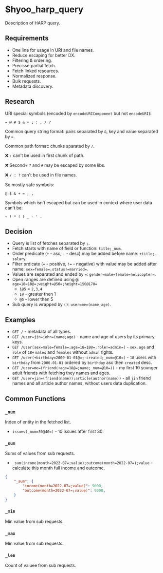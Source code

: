 # $hyoo_harp_query

Description of HARP query.

## Requirements

- One line for usage in URI and file names.
- Reduce escaping for better DX.
- Filtering & ordering.
- Precisse partial fetch.
- Fetch linked resources.
- Normalized response.
- Bulk requests.
- Metadata discovery.

## Research

URI special symbols (encoded by `encodeURIComponent` but not `encodeURI`):

	= @ # $ & + ; : , / ?

Common query string format: pairs separated by `&`, key and value separated by `=`.

Common path format: chunks sparated by `/`.

❌ `:` can't be used in first chunk of path.

❌ Second+ `?` and `#` may be escaped by some libs.

❌ `/ : ?` can't be used in file names.

So mostly safe symbols:

	@ $ & + = ; ,

Symbols which isn't escaped but can be used in context where user data can't be:

    ~ ! * ( ) _ - ' . 

## Decision

- Query is list of fetches separated by `;`.
- Fetch starts with name of field or function: `title;_num`.
- Order predicate (`+` - asc, `-` - desc) may be added before name: `+title;-salary`.
- Filter prdicate (`=` - positive, `!=` - negative) with value may be added after name: `sex=female=;status!=married=`.
- Values are separated and ended by `=`: `gender=male=female=helicopter=`.
- Open ranges are defined using `@`: `age=18=18@=;weight=@50=;height=150@170=`
  - `1@5` = `2,3,4`
  - `1@` - greater then 1
  - `@5` - lower then 5
- Sub query is wrapped by `()`: `user=me=(name;age)`.

## Examples

- `GET /` - metadata of all types.
- `GET /user=jin=john=(name;age)` - name and age of users by its primary keys.
- `GET /user(sex=male=female=;age=18=18@=;role!=admin=)` - `sex`, `age` and `role` of `18+` `males` and `females` without `admin` rights.
- `GET /user(+birthday=2000-01-01@=;-created;_num=@10=)` - `10` users with `birthday` from `2000-01-01` ordered by `birthday` asc then `created` desc.
- `GET /user=me=(friend(+age=18@=;name;_num=@10=))` - my first 10 younger adult friends with fetching they names and ages.
- `GET /user=jin=(friend(name));article(author(name))` - all `jin` friend names and all article author names, without users data duplication.

## Common Functions

### `_num`

Index of entity in the fetched list.

- `issues(_num=30@40=)` - 10 issues after first 30.

### `_sum`

Sums of values from sub requests.

- `_sum(income(month=2022-07=;value);outcome(month=2022-07=);value` - calculate this month full income and outcome.

```json
{
	"_sum": {
		"income(month=2022-07=;value)": 9000,
		"outcome(month=2022-07=;value)": 9000,
	}
}
```

### `_min`

Min value from sub requests.

### `_max`

Min value from sub requests.

### `_len`

Count of valuee from sub requests.
